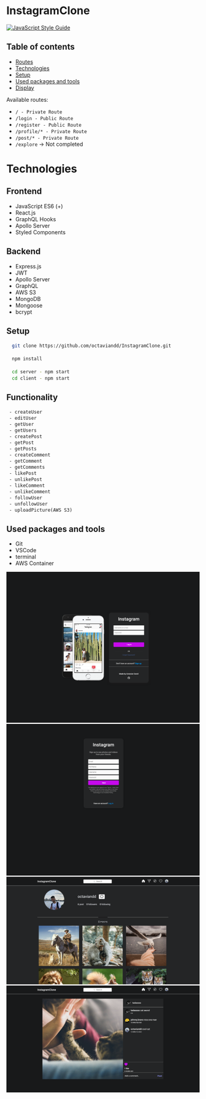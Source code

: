 <!-- @format -->

# InstagramClone

[![JavaScript Style Guide](https://img.shields.io/badge/code_style-standard-brightgreen.svg)](https://standardjs.com)

## Table of contents

- [Routes](#routes)
- [Technologies](#technologies)
- [Setup](#setup)
- [Used packages and tools](#used-packages-and-tools)
- [Display](#display)

Available routes:

- `/ - Private Route`
- `/login - Public Route`
- `/register - Public Route`
- `/profile/* - Private Route`
- `/post/* - Private Route`
- `/explore` -> Not completed

# Technologies

## Frontend

- JavaScript ES6 (+)
- React.js
- GraphQL Hooks
- Apollo Server
- Styled Components

## Backend

- Express.js
- JWT
- Apollo Server
- GraphQL
- AWS S3
- MongoDB
- Mongoose
- bcrypt

## Setup

```bash
  git clone https://github.com/octaviandd/InstagramClone.git

  npm install

  cd server - npm start
  cd client - npm start
```

## Functionality

```
 - createUser
 - editUser
 - getUser
 - getUsers
 - createPost
 - getPost
 - getPosts
 - createComment
 - getComment
 - getComments
 - likePost
 - unlikePost
 - likeComment
 - unlikeComment
 - followUser
 - unfollowUser
 - uploadPicture(AWS S3)

```

## Used packages and tools

- Git
- VSCode
- terminal
- AWS Container

![LoginImage](./assets/loginwall.png)
![RegisterImage](./assets/registerwall.png)
![ProfileImage](./assets/profilescreen.png)
![PostImage](./assets/postscreen.png)

